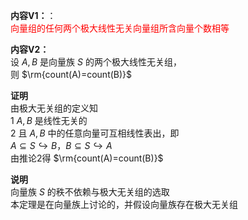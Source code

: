 **内容V1：**：  
<font color=red>向量组的任何两个极大线性无关向量组所含向量个数相等</font>  
  
**内容V2：**  
设 $A,B$ 是向量族 $S$ 的两个极大线性无关组，  
则 $\rm{count(A)=count(B)}$  
  
**证明**  
由极大无关组的定义知  
1  $A,B$ 是线性无关的  
2 且 $A,B$ 中的任意向量可互相线性表出，即  
$A\subseteq S\hookrightarrow B，  
B\subseteq S\hookrightarrow A$  
由推论2得 $\rm{count(A)=count(B)}$  
  
**说明**  
向量族 $S$ 的秩不依赖与极大无关组的选取  
本定理是在向量族上讨论的，并假设向量族存在极大无关组  
